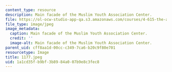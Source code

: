 ```yaml
---
content_type: resource
description: Main facade of the Muslim Youth Association Center.
file: https://ol-ocw-studio-app-qa.s3.amazonaws.com/courses/4-615-the-architecture-of-cairo-spring-2002/1a1cd35fb9bf3b8984a007b9e8c3fec8_1177.jpeg
file_type: image/jpeg
image_metadata:
  caption: Main facade of the Muslim Youth Association Center.
  credit: ''
  image-alt: Main facade of the Muslim Youth Association Center.
parent_uid: cff8aa1d-00cc-c349-7ca6-b20c9f80e701
resourcetype: Image
title: 1177.jpeg
uid: 1a1cd35f-b9bf-3b89-84a0-07b9e8c3fec8
---
```


